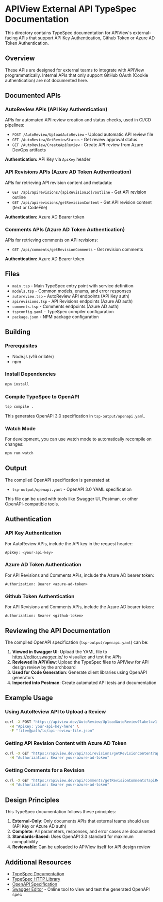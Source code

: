 # APIView External API TypeSpec Documentation

This directory contains TypeSpec documentation for APIView's external-facing APIs that support API Key Authentication, Github Token or Azure AD Token Authentication.

## Overview

These APIs are designed for external teams to integrate with APIView programmatically. Internal APIs that only support GitHub OAuth (Cookie authentication) are not documented here.

## Documented APIs

### AutoReview APIs (API Key Authentication)

APIs for automated API review creation and status checks, used in CI/CD pipelines:

- `POST /AutoReview/UploadAutoReview` - Upload automatic API review file
- `GET /AutoReview/GetReviewStatus` - Get review approval status
- `GET /AutoReview/CreateApiReview` - Create API review from Azure DevOps artifacts

**Authentication:** API Key via `ApiKey` header

### API Revisions APIs (Azure AD Token Authentication)

APIs for retrieving API revision content and metadata:

- `GET /api/apirevisions/{apiRevisionId}/outline` - Get API revision outline
- `GET /api/apirevisions/getRevisionContent` - Get API revision content (text or CodeFile)

**Authentication:** Azure AD Bearer token

### Comments APIs (Azure AD Token Authentication)

APIs for retrieving comments on API revisions:

- `GET /api/comments/getRevisionComments` - Get revision comments

**Authentication:** Azure AD Bearer token

## Files

- `main.tsp` - Main TypeSpec entry point with service definition
- `models.tsp` - Common models, enums, and error responses
- `autoreview.tsp` - AutoReview API endpoints (API Key auth)
- `apirevisions.tsp` - API Revisions endpoints (Azure AD auth)
- `comments.tsp` - Comments endpoints (Azure AD auth)
- `tspconfig.yaml` - TypeSpec compiler configuration
- `package.json` - NPM package configuration

## Building

### Prerequisites

- Node.js (v16 or later)
- npm

### Install Dependencies

```bash
npm install
```

### Compile TypeSpec to OpenAPI

```bash
tsp compile .
```

This generates OpenAPI 3.0 specification in `tsp-output/openapi.yaml`.

### Watch Mode

For development, you can use watch mode to automatically recompile on changes:

```bash
npm run watch
```

## Output

The compiled OpenAPI specification is generated at:
- `tsp-output/openapi.yaml` - OpenAPI 3.0 YAML specification

This file can be used with tools like Swagger UI, Postman, or other OpenAPI-compatible tools.

## Authentication

### API Key Authentication

For AutoReview APIs, include the API key in the request header:

```
ApiKey: <your-api-key>
```

### Azure AD Token Authentication

For API Revisions and Comments APIs, include the Azure AD bearer token:

```
Authorization: Bearer <azure-ad-token>
```

### Github Token Authentication

For API Revisions and Comments APIs, include the Azure AD bearer token:

```
Authorization: Bearer <github-token>
```

## Reviewing the API Documentation

The compiled OpenAPI specification (`tsp-output/openapi.yaml`) can be:

1. **Viewed in Swagger UI**: Upload the YAML file to https://editor.swagger.io/ to visualize and test the APIs
2. **Reviewed in APIView**: Upload the TypeSpec files to APIView for API design review by the archboard
3. **Used for Code Generation**: Generate client libraries using OpenAPI generators
4. **Imported into Postman**: Create automated API tests and documentation

## Example Usage

### Using AutoReview API to Upload a Review

```bash
curl -X POST "https://apiview.dev/AutoReview/UploadAutoReview?label=v1.0.0" \
  -H "ApiKey: your-api-key-here" \
  -F "file=@path/to/api-review-file.json"
```

### Getting API Revision Content with Azure AD Token

```bash
curl -X GET "https://apiview.dev/api/apirevisions/getRevisionContent?apiRevisionId=abc123" \
  -H "Authorization: Bearer your-azure-ad-token"
```

### Getting Comments for a Revision

```bash
curl -X GET "https://apiview.dev/api/comments/getRevisionComments?apiRevisionId=abc123" \
  -H "Authorization: Bearer your-azure-ad-token"
```

## Design Principles

This TypeSpec documentation follows these principles:

1. **External-Only**: Only documents APIs that external teams should use (API Key or Azure AD auth)
2. **Complete**: All parameters, responses, and error cases are documented
3. **Standards-Based**: Uses OpenAPI 3.0 standard for maximum compatibility
4. **Reviewable**: Can be uploaded to APIView itself for API design review

## Additional Resources

- [TypeSpec Documentation](https://typespec.io/)
- [TypeSpec HTTP Library](https://typespec.io/docs/libraries/http/reference)
- [OpenAPI Specification](https://swagger.io/specification/)
- [Swagger Editor](https://editor.swagger.io/) - Online tool to view and test the generated OpenAPI spec
